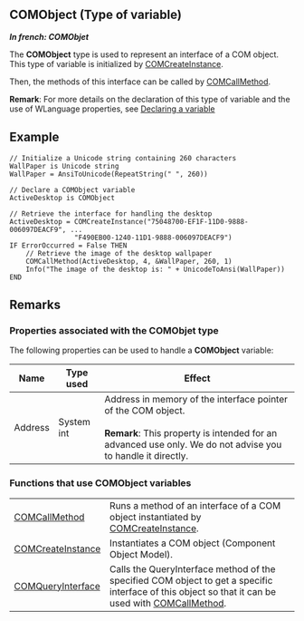 
## COMObject (Type of variable)

***In french: COMObjet***
				



<a name="XUse"></a>
<a name="Use"></a>
<a name="description"></a>
The **COMObject** type is used to represent an interface of a COM object. This type of variable is initialized by [COMCreateInstance](../WDLang1/1000018831.md).

Then, the methods of this interface can be called by [COMCallMethod](../WDLang1/1000018832.md).

**Remark**: For more details on the declaration of this type of variable and the use of WLanguage properties, see [Declaring a variable](../Motscles/1514032.md)
<a name="Example1"></a>
<a name="sample_code"></a>

## Example


```wl
// Initialize a Unicode string containing 260 characters
WallPaper is Unicode string
WallPaper = AnsiToUnicode(RepeatString(" ", 260))

// Declare a COMObject variable
ActiveDesktop is COMObject

// Retrieve the interface for handling the desktop
ActiveDesktop = COMCreateInstance("75048700-EF1F-11D0-9888-006097DEACF9", ...
				"F490EB00-1240-11D1-9888-006097DEACF9")
IF ErrorOccurred = False THEN
	// Retrieve the image of the desktop wallpaper
	COMCallMethod(ActiveDesktop, 4, &WallPaper, 260, 1)
	Info("The image of the desktop is: " + UnicodeToAnsi(WallPaper))
END
```

<a name="NOTE0"></a>
<a name="NOTE0_1"></a>

## Remarks


### Properties associated with the COMObjet type 
<a name="properties_associated_with_the_comobjet_type_ELTPARAGRAPHE000035"></a>

The following properties can be used to handle a **COMObject** variable:

| Name | Type used | Effect |
| --- | --- | --- |
| Address | System int | Address in memory of the interface pointer of the COM object.<br><br>**Remark**: This property is intended for an advanced use only. We do not advise you to handle it directly. |


<a name="NOTE0_3"></a>


### Functions that use COMObject variables
<a name="functions_that_use_comobject_variables_ELTPARAGRAPHE000057"></a>




|   |   |
| --- | --- |
| [COMCallMethod](../WDLang1/1000018832.md) | Runs a method of an interface of a COM object instantiated by [COMCreateInstance](../WDLang1/1000018831.md). |
| [COMCreateInstance](../WDLang1/1000018831.md) | Instantiates a COM object (Component Object Model). |
| [COMQueryInterface](../WDLang1/1000019784.md) | Calls the QueryInterface method of the specified COM object to get a specific interface of this object so that it can be used with [COMCallMethod](../WDLang1/1000018832.md). |






